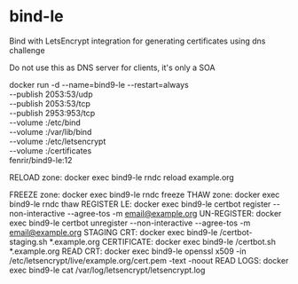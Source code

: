 # bind-le
Bind with LetsEncrypt integration for generating certificates using dns challenge

Do not use this as DNS server for clients, it's only a SOA

docker run -d --name=bind9-le --restart=always \
  --publish 2053:53/udp \
  --publish 2053:53/tcp \
  --publish 2953:953/tcp \
  --volume <path to bind config>:/etc/bind \
  --volume <path to bind zones>:/var/lib/bind \
  --volume <path to letsencrypt>:/etc/letsencrypt \
  --volume <path to certificates>:/certificates \
  fenrir/bind9-le:12

RELOAD zone: docker exec bind9-le rndc reload example.org

FREEZE zone: docker exec bind9-le rndc freeze
THAW zone: docker exec bind9-le rndc thaw
REGISTER LE: docker exec bind9-le certbot register --non-interactive --agree-tos -m email@example.org
UN-REGISTER: docker exec bind9-le certbot unregister --non-interactive --agree-tos -m email@example.org
STAGING CRT: docker exec bind9-le /certbot-staging.sh *.example.org
CERTIFICATE: docker exec bind9-le /certbot.sh *.example.org
READ  CRT: docker exec bind9-le openssl x509 -in /etc/letsencrypt/live/example.org/cert.pem -text -noout
READ LOGS: docker exec bind9-le cat /var/log/letsencrypt/letsencrypt.log
